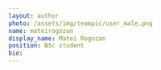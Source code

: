 ```yaml
---
layout: author
photo: /assets/img/teampic/user_male.png 
name: mateirogozan
display_name: Matei Rogozan
position: BSc student
bio:
---
```

